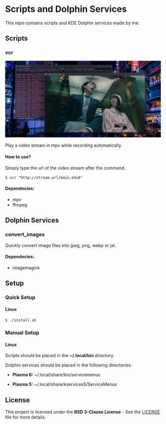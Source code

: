 # Scripts and Dolphin Services

This repo contains scripts and KDE Dolphin services made by me.

## Scripts

### vcr

![screenshot](./docs/screenshot_vcr.png)

Play a video stream in mpv while recording automatically.

#### How to use?

Simply type the url of the video stream after the command.

```
$ vcr "http://stream.url/main.m3u8"
```

#### Dependecies:

- mpv
- ffmpeg

## Dolphin Services

### convert_images

Quickly convert image files into jpeg, png, webp or jxl.

#### Dependecies:

- imagemagick

## Setup

### Quick Setup

#### Linux

```
$ ./install.sh
```

### Manual Setup

#### Linux

Scripts should be placed in the **~/.local/bin** directory.

Dolphin services should be placed in the following directories:

- **Plasma 6:** ~/.local/share/kio/servicemenus

- **Plasma 5:** ~/.local/share/kservices5/ServiceMenus

## License

This project is licensed under the __BSD 3-Clause License__ - See the [LICENSE](./LICENSE) file for more details.
